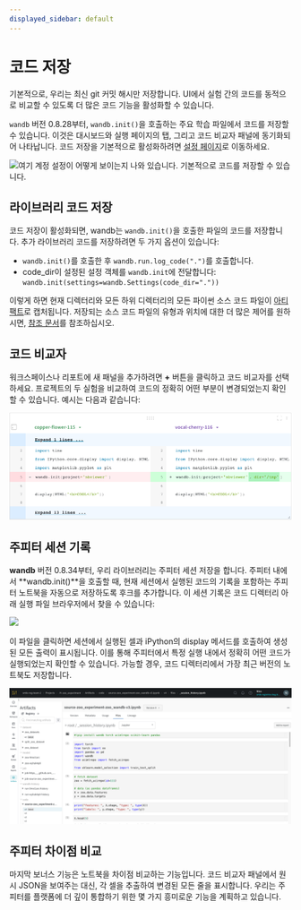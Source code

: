 ```yaml
---
displayed_sidebar: default
---
```


# 코드 저장

기본적으로, 우리는 최신 git 커밋 해시만 저장합니다. UI에서 실험 간의 코드를 동적으로 비교할 수 있도록 더 많은 코드 기능을 활성화할 수 있습니다.

`wandb` 버전 0.8.28부터, `wandb.init()`을 호출하는 주요 학습 파일에서 코드를 저장할 수 있습니다. 이것은 대시보드와 실행 페이지의 탭, 그리고 코드 비교자 패널에 동기화되어 나타납니다. 코드 저장을 기본적으로 활성화하려면 [설정 페이지](https://app.wandb.ai/settings)로 이동하세요.

![여기 계정 설정이 어떻게 보이는지 나와 있습니다. 기본적으로 코드를 저장할 수 있습니다.](/images/app_ui/code_saving.png)

## 라이브러리 코드 저장

코드 저장이 활성화되면, wandb는 `wandb.init()`을 호출한 파일의 코드를 저장합니다. 추가 라이브러리 코드를 저장하려면 두 가지 옵션이 있습니다:

* `wandb.init()`를 호출한 후 `wandb.run.log_code(".")`를 호출합니다.
* code\_dir이 설정된 설정 객체를 `wandb.init`에 전달합니다: `wandb.init(settings=wandb.Settings(code_dir="."))`

이렇게 하면 현재 디렉터리와 모든 하위 디렉터리의 모든 파이썬 소스 코드 파일이 [아티팩트](../../../../ref/python/artifact.md)로 캡처됩니다. 저장되는 소스 코드 파일의 유형과 위치에 대한 더 많은 제어를 원하시면, [참조 문서](../../../../ref/python/run.md#log_code)를 참조하십시오.

## 코드 비교자

워크스페이스나 리포트에 새 패널을 추가하려면 **+** 버튼을 클릭하고 코드 비교자를 선택하세요. 프로젝트의 두 실험을 비교하여 코드의 정확히 어떤 부분이 변경되었는지 확인할 수 있습니다. 예시는 다음과 같습니다:

![](/images/app_ui/code_comparer.png)

## 주피터 세션 기록

**wandb** 버전 0.8.34부터, 우리 라이브러리는 주피터 세션 저장을 합니다. 주피터 내에서 **wandb.init()**을 호출할 때, 현재 세션에서 실행된 코드의 기록을 포함하는 주피터 노트북을 자동으로 저장하도록 후크를 추가합니다. 이 세션 기록은 코드 디렉터리 아래 실행 파일 브라우저에서 찾을 수 있습니다:

![](/images/app_ui/jupyter_session_history.png)

이 파일을 클릭하면 세션에서 실행된 셀과 iPython의 display 메서드를 호출하여 생성된 모든 출력이 표시됩니다. 이를 통해 주피터에서 특정 실행 내에서 정확히 어떤 코드가 실행되었는지 확인할 수 있습니다. 가능할 경우, 코드 디렉터리에서 가장 최근 버전의 노트북도 저장합니다.

![](/images/app_ui/jupyter_session_history_display.png)

## 주피터 차이점 비교

마지막 보너스 기능은 노트북을 차이점 비교하는 기능입니다. 코드 비교자 패널에서 원시 JSON을 보여주는 대신, 각 셀을 추출하여 변경된 모든 줄을 표시합니다. 우리는 주피터를 플랫폼에 더 깊이 통합하기 위한 몇 가지 흥미로운 기능을 계획하고 있습니다.